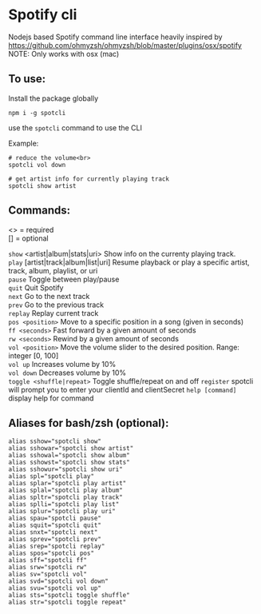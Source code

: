 # Spotify cli

Nodejs based Spotify command line interface heavily inspired by
https://github.com/ohmyzsh/ohmyzsh/blob/master/plugins/osx/spotify<br>
NOTE: Only works with osx (mac)<br>

## To use:

Install the package globally<br>

```
npm i -g spotcli
```

use the `spotcli` command to use the CLI <br>

Example:<br>

```
# reduce the volume<br>
spotcli vol down

# get artist info for currently playing track
spotcli show artist
```

## Commands:

\<\> = required<br>
[] = optional<br>

`show` \<artist|album|stats|uri\> Show info on the currenty playing track.<br>
`play` [artist|track|album|list|uri] Resume playback or play a specific artist, track, album, playlist, or uri<br>
`pause` Toggle between play/pause<br>
`quit` Quit Spotify<br>
`next` Go to the next track<br>
`prev` Go to the previous track<br>
`replay` Replay current track<br>
`pos <position>` Move to a specific position in a song (given in seconds)<br>
`ff <seconds>` Fast forward by a given amount of seconds<br>
`rw <seconds>` Rewind by a given amount of seconds<br>
`vol <position>` Move the volume slider to the desired position. Range: integer [0, 100]<br>
`vol up` Increases volume by 10%<br>
`vol down` Decreases volume by 10%<br>
`toggle <shuffle|repeat>` Toggle shuffle/repeat on and off
`register` spotcli will prompt you to enter your clientId and clientSecret
`help [command]` display help for command<br>

## Aliases for bash/zsh (optional):

```
alias sshow="spotcli show"
alias sshowar="spotcli show artist"
alias sshowal="spotcli show album"
alias sshowst="spotcli show stats"
alias sshowur="spotcli show uri"
alias spl="spotcli play"
alias splar="spotcli play artist"
alias splal="spotcli play album"
alias spltr="spotcli play track"
alias splli="spotcli play list"
alias splur="spotcli play uri"
alias spau="spotcli pause"
alias squit="spotcli quit"
alias snxt="spotcli next"
alias sprev="spotcli prev"
alias srep="spotcli replay"
alias spos="spotcli pos"
alias sff="spotcli ff"
alias srw="spotcli rw"
alias sv="spotcli vol"
alias svd="spotcli vol down"
alias svu="spotcli vol up"
alias sts="spotcli toggle shuffle"
alias str="spotcli toggle repeat"
```
